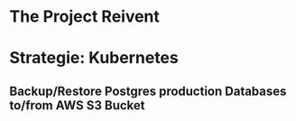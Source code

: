 # The Project Reivent
# Strategie: Kubernetes
## Backup/Restore Postgres production Databases to/from AWS S3 Bucket
